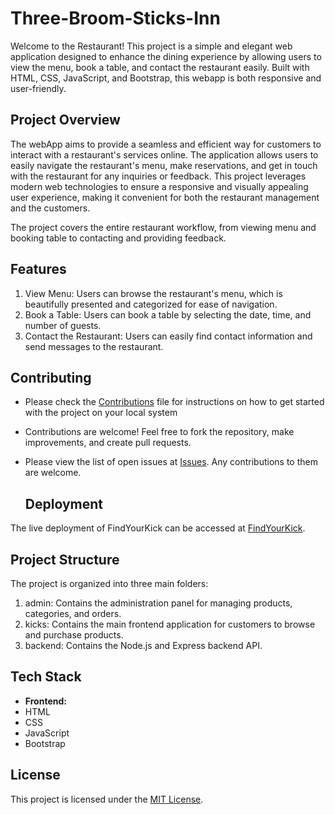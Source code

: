 # Three-Broom-Sticks-Inn

Welcome to the Restaurant! This project is a simple and elegant web application designed to enhance the dining experience by allowing users to view the menu, book a table, and contact the restaurant easily. Built with HTML, CSS, JavaScript, and Bootstrap, this webapp is both responsive and user-friendly.

## Project Overview
The webApp aims to provide a seamless and efficient way for customers to interact with a restaurant's services online. The application allows users to easily navigate the restaurant's menu, make reservations, and get in touch with the restaurant for any inquiries or feedback. This project leverages modern web technologies to ensure a responsive and visually appealing user experience, making it convenient for both the restaurant management and the customers.

The project covers the entire restaurant workflow, from viewing menu and booking table to contacting and providing feedback.

## Features
1. View Menu: Users can browse the restaurant's menu, which is beautifully presented and categorized for ease of navigation.
2. Book a Table: Users can book a table by selecting the date, time, and number of guests.
3. Contact the Restaurant: Users can easily find contact information and send messages to the restaurant.

## Contributing
- Please check the [Contributions](https://github.com/Tarun-Kataruka/ThreeBroomSticksInn/blob/main/Contributing.md) file for instructions on how to get started with the project on your local system
- Contributions are welcome! Feel free to fork the repository, make improvements, and create pull requests.
- Please view the list of open issues at [Issues](https://github.com/Tarun-Kataruka/ThreeBroomSticksInn/issues). Any contributions to them are welcome.

  ## Deployment

The live deployment of FindYourKick can be accessed at [FindYourKick](https://.vercel.app/).

## Project Structure
The project is organized into three main folders:
1. admin: Contains the administration panel for managing products, categories, and orders.
2. kicks: Contains the main frontend application for customers to browse and purchase products.
3. backend: Contains the Node.js and Express backend API.

  ## Tech Stack

- **Frontend:**
- HTML
- CSS
- JavaScript
- Bootstrap


## License

This project is licensed under the [MIT License](LICENSE).
